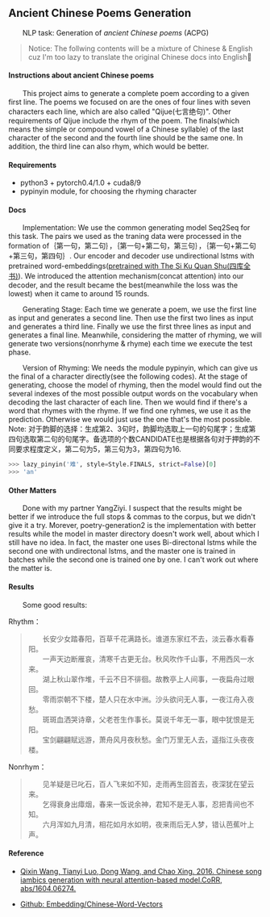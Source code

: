 ## Ancient Chinese Poems Generation

&emsp;&emsp;NLP task: Generation of *ancient Chinese poems* (ACPG) 

> Notice: The follwing contents will be a mixture of Chinese & English cuz I'm too lazy to translate the original Chinese docs into English:man:

#### Instructions about ancient Chinese poems

&emsp;&emsp;This project aims to generate a complete poem according to a given first line. The poems we focused on are the ones of four lines with seven characters each line, which are also called "Qijue(七言绝句)". Other requirements of Qijue include the rhym of the poem. The finals(which means the simple or compound vowel of a Chinese syllable) of the last character of the second and the fourth line should be the same one. In addition, the third line can also rhym, which would be better.

#### Requirements

* python3 + pytorch0.4/1.0 + cuda8/9
* pypinyin module, for choosing the rhyming character

#### Docs

&emsp;&emsp;Implementation: We use the common generating model Seq2Seq for this task. The pairs we used as the traning data were processed in the formation of｛第一句，第二句｝，｛第一句+第二句，第三句｝，｛第一句+第二句+第三句，第四句｝. Our encoder and decoder use undirectional lstms with pretrained word-embeddings([pretrained with The Si Ku Quan Shu(四库全书)](https://github.com/Embedding/Chinese-Word-Vectors#various-domains)). We introduced the attention mechanism(concat attention) into our decoder, and the result became the best(meanwhile the loss was the lowest) when it came to around 15 rounds.

&emsp;&emsp;Generating Stage: Each time we generate a poem, we use the first line as input and generates a second line. Then use the first two lines as input and generates a third line. Finally we use the first three lines as input and generates a final line. Meanwhile, considering the matter of rhyming, we will generate two versions(nonrhyme & rhyme) each time we execute the test phase.

&emsp;&emsp;Version of Rhyming: We needs the module pypinyin, which can give us the final of a character directly(see the following codes). At the stage of generating, choose the model of rhyming, then the model would find out the several indexes of the most possible output words on the vocabulary when decoding the last character of each line. Then we would find if there's a word that rhymes with the rhyme. If we find one ryhmes, we use it as the prediction. Otherwise we would just use the one that's the most possible. Note: 对于韵脚的选择：生成第2、3句时，韵脚均选取上一句的句尾字；生成第四句选取第二句的句尾字。备选项的个数CANDIDATE也是根据各句对于押韵的不同要求程度定义，第二句为5，第三句为3，第四句为16.
```python
>>> lazy_pinyin('难', style=Style.FINALS, strict=False)[0]
>>> 'an'
```
#### Other Matters

&emsp;&emsp;Done with my partner YangZiyi. I suspect that the results might be better if we introduce the full stops & commas to the corpus, but we didn't give it a try. Morever, poetry-generation2 is the implementation with better results while the model in master directory doesn't work well, about which I still have no idea. In fact, the master one uses Bi-directonal lstms while the second one with undirectonal lstms, and the master one is trained in batches while the second one is trained one by one. I can't work out where the matter is.

#### Results

&emsp;&emsp;Some good results:

Rhythm：

>&emsp;&emsp;长安少女踏春阳，百草千花满路长。谁道东家红不去，淡云春水看春阳。  
>&emsp;&emsp;一声天边断雁哀，清寒千古更无台。秋风吹作千山事，不用西风一水来。  
>&emsp;&emsp;湖上秋山翠作堆，千云不日不徘徊。故教亭上人间事，一夜扁舟过眼回。  
>&emsp;&emsp;零雨崇朝不下楼，楚人只在水中洲。沙头欲问无人事，一夜江舟入夜愁。  
>&emsp;&emsp;斑斑血洒哭诗章，父老苍生作事长。莫说千年无一事，眼中犹恨是无阳。  
>&emsp;&emsp;宝剑翩翩赋远游，萧舟风月夜秋愁。金门万里无人去，遥指江头夜夜楼。  

Nonrhym：

>&emsp;&emsp;见羊疑是已叱石，百人飞来如不知，走雨再生回首去，夜深犹在望云来。  
>&emsp;&emsp;乞得衰身出瘴烟，春来一饭说余神，君知不是无人事，忍把青间也不知。  
>&emsp;&emsp;六月浑如九月清，相花如月水如明，夜来雨后无人梦，错认芭蕉叶上声。  
#### Reference

* [Qixin Wang, Tianyi Luo, Dong Wang, and Chao Xing. 2016. Chinese song iambics generation with neural attention-based model.CoRR, abs/1604.06274.](https://www.researchgate.net/publication/301878077_Chinese_Song_Iambics_Generation_with_Neural_Attention-based_Model)

* [Github: Embedding/Chinese-Word-Vectors](https://github.com/Embedding/Chinese-Word-Vectors)